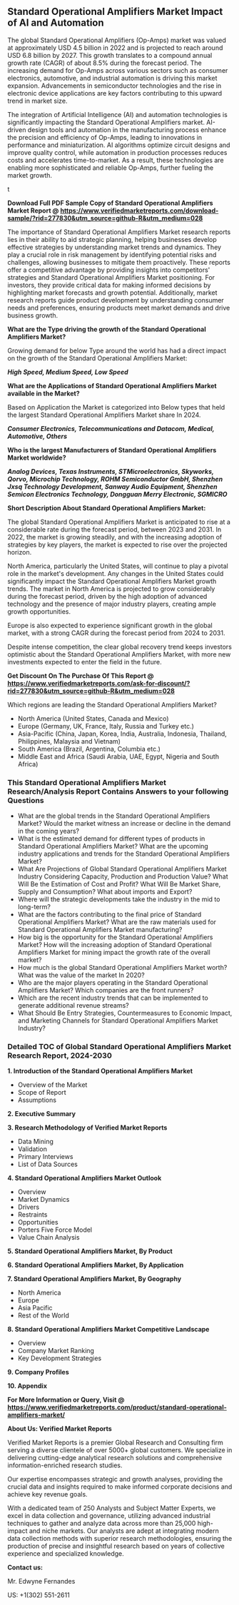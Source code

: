 <h2>Standard Operational Amplifiers Market Impact of AI and Automation</h2><p>The global Standard Operational Amplifiers (Op-Amps) market was valued at approximately USD 4.5 billion in 2022 and is projected to reach around USD 6.8 billion by 2027. This growth translates to a compound annual growth rate (CAGR) of about 8.5% during the forecast period. The increasing demand for Op-Amps across various sectors such as consumer electronics, automotive, and industrial automation is driving this market expansion. Advancements in semiconductor technologies and the rise in electronic device applications are key factors contributing to this upward trend in market size.</p><p>The integration of Artificial Intelligence (AI) and automation technologies is significantly impacting the Standard Operational Amplifiers market. AI-driven design tools and automation in the manufacturing process enhance the precision and efficiency of Op-Amps, leading to innovations in performance and miniaturization. AI algorithms optimize circuit designs and improve quality control, while automation in production processes reduces costs and accelerates time-to-market. As a result, these technologies are enabling more sophisticated and reliable Op-Amps, further fueling the market growth.</p>t</p><p id="" class=""><strong>Download Full PDF Sample Copy of Standard Operational Amplifiers Market Report @ <a href="https://www.verifiedmarketreports.com/download-sample/?rid=277830&utm_source=github-R&utm_medium=028" target="_blank">https://www.verifiedmarketreports.com/download-sample/?rid=277830&utm_source=github-R&utm_medium=028</a></strong></p><p>The importance of&nbsp;Standard Operational Amplifiers Market research reports lies in their ability to aid strategic planning, helping businesses develop effective strategies by understanding market trends and dynamics. They play a crucial role in risk management by identifying potential risks and challenges, allowing businesses to mitigate them proactively. These reports offer a competitive advantage by providing insights into competitors' strategies and Standard Operational Amplifiers Market positioning. For investors, they provide critical data for making informed decisions by highlighting market forecasts and growth potential. Additionally, market research reports guide product development by understanding consumer needs and preferences, ensuring products meet market demands and drive business growth.</p><p><strong>What are the&nbsp;Type driving the growth of the Standard Operational Amplifiers Market?</strong></p><p id="" class="">Growing demand for below Type around the world has had a direct impact on the growth of the Standard Operational Amplifiers Market:</p><em><strong>High Speed, Medium Speed, Low Speed</strong></em></p><strong>What are the&nbsp;Applications&nbsp;of Standard Operational Amplifiers Market available in the Market?</strong></p><p id="" class="">Based on Application the Market is categorized into Below types that held the largest Standard Operational Amplifiers Market share In 2024.</p><em><strong>Consumer Electronics, Telecommunications and Datacom, Medical, Automotive, Others</strong></em></p><strong>Who is the largest Manufacturers of Standard Operational Amplifiers Market worldwide?</strong></p><p><em><strong>Analog Devices, Texas Instruments, STMicroelectronics, Skyworks, Qorvo, Microchip Technology, ROHM Semiconductor GmbH, Shenzhen Jxsq Technology Development, Sanway Audio Equipment, Shenzhen Semicon Electronics Technology, Dongguan Merry Electronic, SGMICRO</strong></em></p><p id="" class=""><strong>Short Description About Standard Operational Amplifiers Market:</strong></p><p>The global Standard Operational Amplifiers Market is anticipated to rise at a considerable rate during the forecast period, between 2023 and 2031. In 2022, the market is growing steadily, and with the increasing adoption of strategies by key players, the market is expected to rise over the projected horizon.</p><p>North America, particularly the United States, will continue to play a pivotal role in the market's development. Any changes in the United States could significantly impact the Standard Operational Amplifiers Market growth trends. The market in North America is projected to grow considerably during the forecast period, driven by the high adoption of advanced technology and the presence of major industry players, creating ample growth opportunities.</p><p>Europe is also expected to experience significant growth in the global market, with a strong CAGR during the forecast period from 2024 to 2031.</p><p>Despite intense competition, the clear global recovery trend keeps investors optimistic about the Standard Operational Amplifiers Market, with more new investments expected to enter the field in the future.</p><p id="" class=""><strong>Get Discount On The Purchase Of This Report @ <a href="https://www.verifiedmarketreports.com/ask-for-discount/?rid=277830&utm_source=github-R&utm_medium=028" target="_blank">https://www.verifiedmarketreports.com/ask-for-discount/?rid=277830&utm_source=github-R&utm_medium=028</a></strong></p>Which regions are leading the Standard Operational Amplifiers Market?</p><ul><li>North America (United States, Canada and Mexico)</li><li>Europe (Germany, UK, France, Italy, Russia and Turkey etc.)</li><li>Asia-Pacific (China, Japan, Korea, India, Australia, Indonesia, Thailand, Philippines, Malaysia and Vietnam)</li><li>South America (Brazil, Argentina, Columbia etc.)</li><li>Middle East and Africa (Saudi Arabia, UAE, Egypt, Nigeria and South Africa)</li></ul><h3 id="" class="">This Standard Operational Amplifiers Market Research/Analysis Report Contains Answers to your following Questions</h3><ul><li>What are the global trends in the Standard Operational Amplifiers Market? Would the market witness an increase or decline in the demand in the coming years?</li><li>What is the estimated demand for different types of products in Standard Operational Amplifiers Market? What are the upcoming industry applications and trends for the Standard Operational Amplifiers Market?</li><li>What Are Projections of Global Standard Operational Amplifiers Market Industry Considering Capacity, Production and Production Value? What Will Be the Estimation of Cost and Profit? What Will Be Market Share, Supply and Consumption? What about imports and Export?</li><li>Where will the strategic developments take the industry in the mid to long-term?</li><li>What are the factors contributing to the final price of Standard Operational Amplifiers Market? What are the raw materials used for Standard Operational Amplifiers Market manufacturing?</li><li>How big is the opportunity for the Standard Operational Amplifiers Market? How will the increasing adoption of Standard Operational Amplifiers Market for mining impact the growth rate of the overall market?</li><li>How much is the global Standard Operational Amplifiers Market worth? What was the value of the market In 2020?</li><li>Who are the major players operating in the Standard Operational Amplifiers Market? Which companies are the front runners?</li><li>Which are the recent industry trends that can be implemented to generate additional revenue streams?</li><li>What Should Be Entry Strategies, Countermeasures to Economic Impact, and Marketing Channels for Standard Operational Amplifiers Market Industry?</li></ul><h3 id="" class="">Detailed TOC of Global Standard Operational Amplifiers Market Research Report, 2024-2030</h3><p id="" class=""><strong>1. Introduction of the Standard Operational Amplifiers Market</strong></p><ul><li>Overview of the Market</li><li>Scope of Report</li><li>Assumptions</li></ul><p id="" class=""><strong>2. Executive Summary</strong></p><p id="" class=""><strong>3. Research Methodology of Verified Market Reports</strong></p><ul><li>Data Mining</li><li>Validation</li><li>Primary Interviews</li><li>List of Data Sources</li></ul><p id="" class=""><strong>4. Standard Operational Amplifiers Market Outlook</strong></p><ul><li>Overview</li><li>Market Dynamics</li><li>Drivers</li><li>Restraints</li><li>Opportunities</li><li>Porters Five Force Model</li><li>Value Chain Analysis</li></ul><p id="" class=""><strong>5. Standard Operational Amplifiers Market, By Product</strong></p><p id="" class=""><strong>6. Standard Operational Amplifiers Market, By Application</strong></p><p id="" class=""><strong>7. Standard Operational Amplifiers Market, By Geography</strong></p><ul><li>North America</li><li>Europe</li><li>Asia Pacific</li><li>Rest of the World</li></ul><p id="" class=""><strong>8. Standard Operational Amplifiers Market Competitive Landscape</strong></p><ul><li>Overview</li><li>Company Market Ranking</li><li>Key Development Strategies</li></ul><p id="" class=""><strong>9. Company Profiles</strong></p><p id="" class=""><strong>10. Appendix</strong></p><p id="" class=""><strong>For More Information or Query, Visit @ <a href="https://www.verifiedmarketreports.com/product/standard-operational-amplifiers-market/" target="_blank">https://www.verifiedmarketreports.com/product/standard-operational-amplifiers-market/</a></strong></p><p id="" class=""><strong>About Us: Verified Market Reports</strong></p><p id="" class="">Verified Market Reports is a premier Global Research and Consulting firm serving a diverse clientele of over 5000+ global customers. We specialize in delivering cutting-edge analytical research solutions and comprehensive information-enriched research studies.</p><p id="" class="">Our expertise encompasses strategic and growth analyses, providing the crucial data and insights required to make informed corporate decisions and achieve key revenue goals.</p><p id="" class="">With a dedicated team of 250 Analysts and Subject Matter Experts, we excel in data collection and governance, utilizing advanced industrial techniques to gather and analyze data across more than 25,000 high-impact and niche markets. Our analysts are adept at integrating modern data collection methods with superior research methodologies, ensuring the production of precise and insightful research based on years of collective experience and specialized knowledge.</p><p id="" class=""><strong>Contact us:</strong></p><p id="" class="">Mr. Edwyne Fernandes</p><p id="" class="">US: +1(302) 551-2611</p>